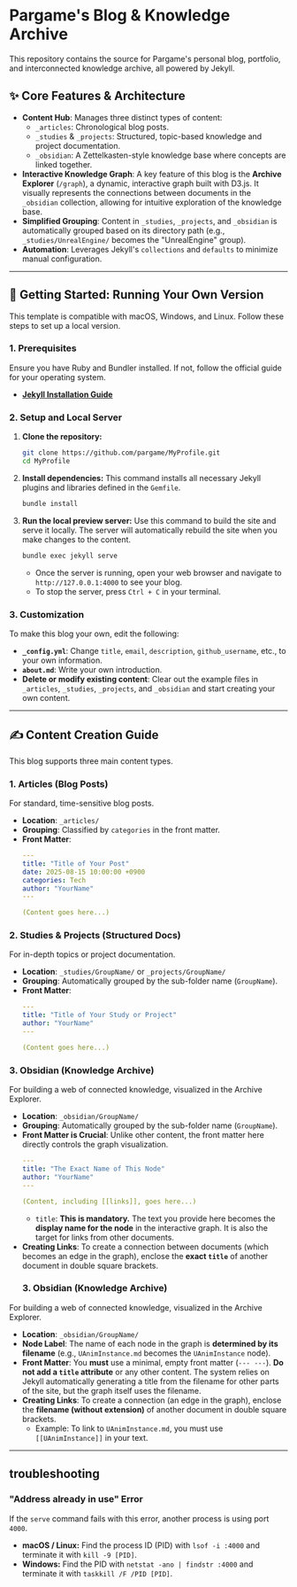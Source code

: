 # Pargame's Blog & Knowledge Archive

This repository contains the source for Pargame's personal blog, portfolio, and interconnected knowledge archive, all powered by Jekyll.

## ✨ Core Features & Architecture

*   **Content Hub**: Manages three distinct types of content:
    *   `_articles`: Chronological blog posts.
    *   `_studies` & `_projects`: Structured, topic-based knowledge and project documentation.
    *   `_obsidian`: A Zettelkasten-style knowledge base where concepts are linked together.
*   **Interactive Knowledge Graph**: A key feature of this blog is the **Archive Explorer** (`/graph`), a dynamic, interactive graph built with D3.js. It visually represents the connections between documents in the `_obsidian` collection, allowing for intuitive exploration of the knowledge base.
*   **Simplified Grouping**: Content in `_studies`, `_projects`, and `_obsidian` is automatically grouped based on its directory path (e.g., `_studies/UnrealEngine/` becomes the "UnrealEngine" group).
*   **Automation**: Leverages Jekyll's `collections` and `defaults` to minimize manual configuration.

---

## 🚀 Getting Started: Running Your Own Version

This template is compatible with macOS, Windows, and Linux. Follow these steps to set up a local version.

### 1. Prerequisites

Ensure you have Ruby and Bundler installed. If not, follow the official guide for your operating system.

*   **[Jekyll Installation Guide](https://jekyllrb.com/docs/installation/)**

### 2. Setup and Local Server

1.  **Clone the repository:**
    ```bash
    git clone https://github.com/pargame/MyProfile.git
    cd MyProfile
    ```

2.  **Install dependencies:** This command installs all necessary Jekyll plugins and libraries defined in the `Gemfile`.
    ```bash
    bundle install
    ```

3.  **Run the local preview server:** Use this command to build the site and serve it locally. The server will automatically rebuild the site when you make changes to the content.
    ```bash
    bundle exec jekyll serve
    ```
    *   Once the server is running, open your web browser and navigate to `http://127.0.0.1:4000` to see your blog.
    *   To stop the server, press `Ctrl + C` in your terminal.

### 3. Customization

To make this blog your own, edit the following:

*   **`_config.yml`**: Change `title`, `email`, `description`, `github_username`, etc., to your own information.
*   **`about.md`**: Write your own introduction.
*   **Delete or modify existing content**: Clear out the example files in `_articles`, `_studies`, `_projects`, and `_obsidian` and start creating your own content.

---

## ✍️ Content Creation Guide

This blog supports three main content types.

### 1. Articles (Blog Posts)

For standard, time-sensitive blog posts.

*   **Location**: `_articles/`
*   **Grouping**: Classified by `categories` in the front matter.
*   **Front Matter**:
    ```yaml
    ---
    title: "Title of Your Post"
    date: 2025-08-15 10:00:00 +0900
    categories: Tech
    author: "YourName"
    ---

    (Content goes here...)
    ```

### 2. Studies & Projects (Structured Docs)

For in-depth topics or project documentation.

*   **Location**: `_studies/GroupName/` or `_projects/GroupName/`
*   **Grouping**: Automatically grouped by the sub-folder name (`GroupName`).
*   **Front Matter**:
    ```yaml
    ---
    title: "Title of Your Study or Project"
    author: "YourName"
    ---

    (Content goes here...)
    ```

### 3. Obsidian (Knowledge Archive)

For building a web of connected knowledge, visualized in the Archive Explorer.

*   **Location**: `_obsidian/GroupName/`
*   **Grouping**: Automatically grouped by the sub-folder name (`GroupName`).
*   **Front Matter is Crucial**: Unlike other content, the front matter here directly controls the graph visualization.
    ```yaml
    ---
    title: "The Exact Name of This Node"
    author: "YourName"
    ---

    (Content, including [[links]], goes here...)
    ```
    *   `title`: **This is mandatory.** The text you provide here becomes the **display name for the node** in the interactive graph. It is also the target for links from other documents.
*   **Creating Links**: To create a connection between documents (which becomes an edge in the graph), enclose the **exact `title`** of another document in double square brackets.
    ### 3. Obsidian (Knowledge Archive)

For building a web of connected knowledge, visualized in the Archive Explorer.

*   **Location**: `_obsidian/GroupName/`
*   **Node Label**: The name of each node in the graph is **determined by its filename** (e.g., `UAnimInstance.md` becomes the `UAnimInstance` node).
*   **Front Matter**: You **must** use a minimal, empty front matter (`--- ---`). **Do not add a `title` attribute** or any other content. The system relies on Jekyll automatically generating a title from the filename for other parts of the site, but the graph itself uses the filename.
*   **Creating Links**: To create a connection (an edge in the graph), enclose the **filename (without extension)** of another document in double square brackets.
    *   Example: To link to `UAnimInstance.md`, you must use `[[UAnimInstance]]` in your text.

---

##  troubleshooting

### "Address already in use" Error

If the `serve` command fails with this error, another process is using port `4000`.

*   **macOS / Linux:** Find the process ID (PID) with `lsof -i :4000` and terminate it with `kill -9 [PID]`.
*   **Windows:** Find the PID with `netstat -ano | findstr :4000` and terminate it with `taskkill /F /PID [PID]`.
